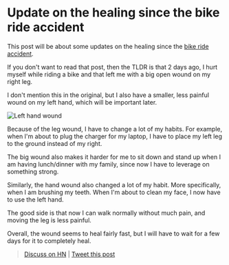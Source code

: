 # Update on the healing since the bike ride accident

This post will be about some updates on the healing since the [bike ride accident](https://tsk.bearblog.dev/i-hurt-myself/).

If you don't want to read that post, then the TLDR is that 2 days ago, I hurt myself while riding a bike and that left me with a big open wound on my right leg.

I don't mention this in the original, but I also have a smaller, less painful wound on my left hand, which will be important later.

![Left hand wound](https://files.catbox.moe/nb2vgk.jpg)

Because of the leg wound, I have to change a lot of my habits. For example, when I'm about to plug the charger for my laptop, I have to place my left leg to the ground instead of my right.

The big wound also makes it harder for me to sit down and stand up when I am having lunch/dinner with my family, since now I have to leverage on something strong.

Similarly, the hand wound also changed a lot of my habit. More specifically, when I am brushing my teeth. When I'm about to clean my face, I now have to use the left hand.

The good side is that now I can walk normally without much pain, and moving the leg is less painful.

Overall, the wound seems to heal fairly fast, but I will have to wait for a few days for it to completely heal.

> [Discuss on HN](https://news.ycombinator.com/item?id=31833106) | [Tweet this post](https://ctt.ac/z189p)